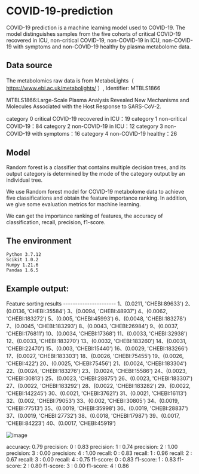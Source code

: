 # COVID-19-prediction

COVID-19 prediction is a machine learning model used to COVID-19. The model distinguishes samples from the five cohorts of critical COVID-19 recovered in ICU, non-critical COVID-19, non-COVID-19 in ICU, non-COVID-19 with symptoms and non-COVID-19 healthy by plasma metabolome data.

## Data source
The metabolomics raw data is from MetaboLights（ https://www.ebi.ac.uk/metabolights/ ）, Identifier: MTBLS1866

MTBLS1866:Large-Scale Plasma Analysis Revealed New Mechanisms and Molecules Associated with the Host Response to SARS-CoV-2.

category 0  critical COVID-19 recovered in ICU：19
category 1  non-critical COVID-19：84
category 2  non-COVID-19 in ICU：12
category 3  non-COVID-19 with symptoms：16
category 4  non-COVID-19 healthy：26


## Model


Random forest is a classifier that contains multiple decision trees, and its output category is determined by the mode of the category output by an individual tree.

We use Random forest model for COVID-19 metabolome data to achieve five classifications and  obtain the feature importance ranking. In addition, we give some evaluation metrics for machine learning.

We can get the importance ranking of features, the accuracy of classification, recall, precision, f1-score.
## The environment
    Python 3.7.12
    Scikit 1.0.2
    Numpy 1.21.6
    Pandas 1.6.5

## Example output:

Feature sorting results ----------------------
1、(0.0211, 'CHEBI:89633')
2、(0.0136, 'CHEBI:35584')
3、(0.0094, 'CHEBI:48937')
4、(0.0062, 'CHEBI:183272')
5、(0.005, 'CHEBI:45993')
6、(0.0048, 'CHEBI:183278')
7、(0.0045, 'CHEBI:183293')
8、(0.0043, 'CHEBI:26984')
9、(0.0037, 'CHEBI:176811')
10、(0.0034, 'CHEBI:17368')
11、(0.0033, 'CHEBI:32938')
12、(0.0033, 'CHEBI:183270')
13、(0.0032, 'CHEBI:183260')
14、(0.0031, 'CHEBI:22470')
15、(0.003, 'CHEBI:15440')
16、(0.0029, 'CHEBI:183266')
17、(0.0027, 'CHEBI:183303')
18、(0.0026, 'CHEBI:75455')
19、(0.0026, 'CHEBI:422')
20、(0.0025, 'CHEBI:75456')
21、(0.0024, 'CHEBI:183304')
22、(0.0024, 'CHEBI:183276')
23、(0.0024, 'CHEBI:15586')
24、(0.0023, 'CHEBI:30813')
25、(0.0023, 'CHEBI:28875')
26、(0.0023, 'CHEBI:183307')
27、(0.0022, 'CHEBI:183292')
28、(0.0022, 'CHEBI:183282')
29、(0.0022, 'CHEBI:142245')
30、(0.0021, 'CHEBI:37621')
31、(0.0021, 'CHEBI:16113')
32、(0.002, 'CHEBI:79053')
33、(0.002, 'CHEBI:30805')
34、(0.0019, 'CHEBI:77513')
35、(0.0019, 'CHEBI:35998')
36、(0.0019, 'CHEBI:28837')
37、(0.0019, 'CHEBI:27732')
38、(0.0018, 'CHEBI:17987')
39、(0.0017, 'CHEBI:84223')
40、(0.0017, 'CHEBI:45919')

 ![image](https://user-images.githubusercontent.com/102600946/227543117-4879c99a-02da-4db1-943d-74eae19f9da7.png)

accuracy: 0.79
precision: 0 : 0.83
precision: 1 : 0.74
precision: 2 : 1.00
precision: 3 : 0.00
precision: 4 : 1.00
recall: 0 : 0.83
recall: 1 : 0.96
recall: 2 : 0.67
recall: 3 : 0.00
recall: 4 : 0.75
f1-score: 0 : 0.83
f1-score: 1 : 0.83
f1-score: 2 : 0.80
f1-score: 3 : 0.00
f1-score: 4 : 0.86

